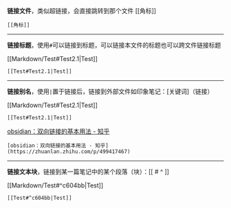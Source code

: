 **链接文件**，类似超链接，会直接跳转到那个文件
[[角标]]
```
[[角标]]
```
***
**链接标题**，使用`#`可以链接到标题，可以链接本文件的标题也可以跨文件链接标题

[[Markdown/Test#Test2.1|Test]]
```
[[Test#Test2.1|Test]]
```
***
**链接别名**，使用`|`置于链接后，链接到外部文件如印象笔记：\[关键词]（链接）

[[Markdown/Test#Test2.1|Test]]
```
[[Test#Test2.1|Test]]
```

[obsidian：双向链接的基本用法 - 知乎](https://zhuanlan.zhihu.com/p/499417467)
```
[obsidian：双向链接的基本用法 - 知乎](https://zhuanlan.zhihu.com/p/499417467)
```
***
**链接文本块**，链接到某一篇笔记中的某个段落（块）：\[\[ # ^ ]]

[[Markdown/Test#^c604bb|Test]]

```
[[Test#^c604bb|Test]]
```
